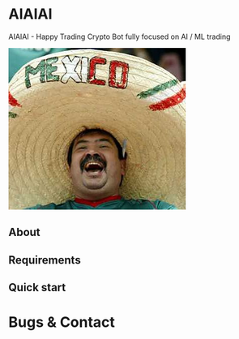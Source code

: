 # AIAIAI
AIAIAI - Happy Trading Crypto Bot fully focused on AI / ML trading

![Alt text](pics/happy.jpeg?raw=true "AIAIAI - Just a happy bot")


## About


## Requirements


## Quick start


# Bugs & Contact

